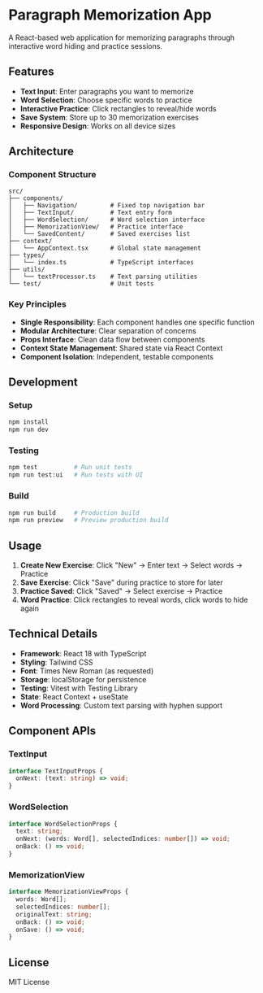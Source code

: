 # Paragraph Memorization App

A React-based web application for memorizing paragraphs through interactive word hiding and practice sessions.

## Features

- **Text Input**: Enter paragraphs you want to memorize
- **Word Selection**: Choose specific words to practice
- **Interactive Practice**: Click rectangles to reveal/hide words
- **Save System**: Store up to 30 memorization exercises
- **Responsive Design**: Works on all device sizes

## Architecture

### Component Structure

```
src/
├── components/
│   ├── Navigation/         # Fixed top navigation bar
│   ├── TextInput/          # Text entry form
│   ├── WordSelection/      # Word selection interface
│   ├── MemorizationView/   # Practice interface
│   └── SavedContent/       # Saved exercises list
├── context/
│   └── AppContext.tsx      # Global state management
├── types/
│   └── index.ts            # TypeScript interfaces
├── utils/
│   └── textProcessor.ts    # Text parsing utilities
└── test/                   # Unit tests
```

### Key Principles

- **Single Responsibility**: Each component handles one specific function
- **Modular Architecture**: Clear separation of concerns
- **Props Interface**: Clean data flow between components  
- **Context State Management**: Shared state via React Context
- **Component Isolation**: Independent, testable components

## Development

### Setup
```bash
npm install
npm run dev
```

### Testing
```bash
npm test          # Run unit tests
npm run test:ui   # Run tests with UI
```

### Build
```bash
npm run build     # Production build
npm run preview   # Preview production build
```

## Usage

1. **Create New Exercise**: Click "New" → Enter text → Select words → Practice
2. **Save Exercise**: Click "Save" during practice to store for later
3. **Practice Saved**: Click "Saved" → Select exercise → Practice
4. **Word Practice**: Click rectangles to reveal words, click words to hide again

## Technical Details

- **Framework**: React 18 with TypeScript
- **Styling**: Tailwind CSS
- **Font**: Times New Roman (as requested)
- **Storage**: localStorage for persistence
- **Testing**: Vitest with Testing Library
- **State**: React Context + useState
- **Word Processing**: Custom text parsing with hyphen support

## Component APIs

### TextInput
```typescript
interface TextInputProps {
  onNext: (text: string) => void;
}
```

### WordSelection  
```typescript
interface WordSelectionProps {
  text: string;
  onNext: (words: Word[], selectedIndices: number[]) => void;
  onBack: () => void;
}
```

### MemorizationView
```typescript  
interface MemorizationViewProps {
  words: Word[];
  selectedIndices: number[];
  originalText: string;
  onBack: () => void;
  onSave: () => void;
}
```

## License

MIT License